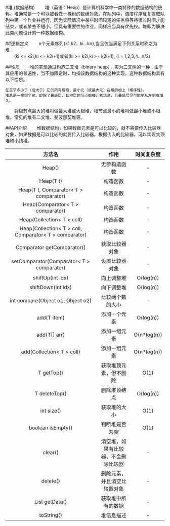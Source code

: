 #堆 (数据结构)
　　堆（英语：Heap）是计算机科学中一类特殊的数据结构的统称。堆通常是一个可以被看做一棵树的数组对象。在队列中，调度程序反复提取队列中第一个作业并运行，因为实际情况中某些时间较短的任务将等待很长时间才能结束，或者某些不短小，但具有重要性的作业，同样应当具有优先权。堆即为解决此类问题设计的一种数据结构。

##逻辑定义
　　n个元素序列{k1,k2...ki...kn},当且仅当满足下列关系时称之为堆：<br>
　　(ki <= k2i,ki <= k2i+1)或者(ki >= k2i,ki >= k2i+1), (i = 1,2,3,4...n/2)

##性质
　　堆的实现通过构造二叉堆（binary heap），实为二叉树的一种；由于其应用的普遍性，当不加限定时，均指该数据结构的这种实现。这种数据结构具有以下性质。<br>

    任意节点小于（或大于）它的所有后裔，最小元（或最大元）在堆的根上（堆序性）。
    堆总是一棵完全树。即除了最底层，其他层的节点都被元素填满，且最底层尽可能地从左到右填入。

　　将根节点最大的堆叫做最大堆或大根堆，根节点最小的堆叫做最小堆或小根堆。常见的堆有二叉堆、斐波那契堆等。

##API介绍
　　堆数据结构，如果数数元素是可以比较的，就不需要传入比较器对象，如果数据是可以比较的就要传入比较器，根据传入的比较器，可以实现大顶堆和小顶堆。


| 方法名      |    作用 | 时间复杂度  |
| :--------: | :--------: | :--: |
| Heap()  | 无参构造函数 |  -   |
| Heap(T t)     |   构造函数 |  -  |
| Heap(T t, Comparator< T > comparator)      |    构造函数 | -  |
| Heap(Comparator< T > comparator) | 构造函数 | - |
| Heap(Collection< T > coll) | 构造函数 | - |
| Heap(Collection< T > coll, Comparator< T > comparator) | 构造函数 | - |
| Comparator<T> getComparator() | 获取比较器对象 | - |
| setComparator(Comparator< T > comparator) | 设置比较器对象 | - |
| shiftUp(int idx) | 向上调整堆 | O(log(n)) |
| shiftDown(int idx) | 向下调整堆 | O(log(n)) |
| int compare(Object o1, Object o2) | 比较两个数的大小 | - |
| add(T item) | 添加一个元素 | O(log(n)) |
| add(T[] arr) | 添加一组元素 | O(n*log(n)) |
| add(Collection< T > coll) | 添加一组元素 | O(n*log(n)) |
| T getTop() | 获取堆顶元素，但不删除 | O(1) |
| T deleteTop() | 删除堆顶结点 | O(log(n)) |
| int size() | 获取堆的大小 | O(1) |
| boolean isEmpty() | 判断堆是否为空 | O(1) |
| clear() | 清空堆，如果有比较器，不会删除比较器 | - |
| delete() | 删除元素，并且清空比较器对象 | - |
| List<T> getData() | 获取堆中所有的数据 | - |
| toString() | 堆信息描述 | - |





